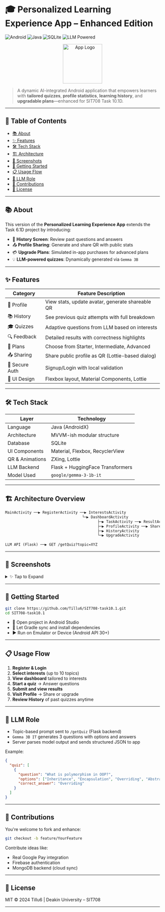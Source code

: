 # 🎓 Personalized Learning Experience App – Enhanced Edition

![Android](https://img.shields.io/badge/Platform-Android-blue.svg)
![Java](https://img.shields.io/badge/Language-Java-red.svg)
![SQLite](https://img.shields.io/badge/Database-SQLite-yellow.svg)
![LLM Powered](https://img.shields.io/badge/AI-LLM%20Integration-purple.svg)

<p align="center">
  <img src="app/src/main/ic_launcher.png" width="128" alt="App Logo" />
</p>

> A dynamic AI-integrated Android application that empowers learners with **tailored quizzes**, **profile statistics**, **learning history**, and **upgradable plans**—enhanced for SIT708 Task 10.1D.

---

## 📌 Table of Contents

* [📚 About](#-about)
* [✨ Features](#-features)
* [🛠️ Tech Stack](#-tech-stack)
* [🏗️ Architecture](#-architecture-overview)
* [📱 Screenshots](#-screenshots)
* [🚀 Getting Started](#-getting-started)
* [📋 Usage Flow](#-usage-flow)
* [🧠 LLM Role](#-llm-role)
* [🙌 Contributions](#-contributions)
* [📄 License](#-license)

---

## 📚 About

This version of the **Personalized Learning Experience App** extends the Task 6.1D project by introducing:

* 🔄 **History Screen**: Review past questions and answers  
* 📤 **Profile Sharing**: Generate and share QR with public stats  
* 💳 **Upgrade Plans**: Simulated in-app purchases for advanced plans  
* 💡 **LLM-powered quizzes**: Dynamically generated via `Gemma 3B`

---

## ✨ Features

| Category       | Feature Description                              |
| -------------- | ------------------------------------------------ |
| 👤 Profile     | View stats, update avatar, generate shareable QR |
| 📚 History     | See previous quiz attempts with full breakdown   |
| 🎓 Quizzes     | Adaptive questions from LLM based on interests   |
| 🔍 Feedback    | Detailed results with correctness highlights     |
| 💼 Plans       | Choose from Starter, Intermediate, Advanced      |
| 📤 Sharing     | Share public profile as QR (Lottie-based dialog) |
| 🔐 Secure Auth | Signup/Login with local validation               |
| 📱 UI Design   | Flexbox layout, Material Components, Lottie      |

---

## 🛠️ Tech Stack

| Layer           | Technology                       |
| --------------- | -------------------------------- |
| Language        | Java (AndroidX)                  |
| Architecture    | MVVM-ish modular structure       |
| Database        | SQLite                           |
| UI Components   | Material, Flexbox, RecyclerView  |
| QR & Animations | ZXing, Lottie                    |
| LLM Backend     | Flask + HuggingFace Transformers |
| Model Used      | `google/gemma-3-1b-it`           |

---

## 🏗️ Architecture Overview

```txt
MainActivity ──▶ RegisterActivity ──▶ InterestsActivity
                                   └─▶ DashboardActivity
                                          ├─▶ TaskActivity ──▶ ResultActivity
                                          ├─▶ ProfileActivity ──▶ Share QR
                                          ├─▶ HistoryActivity
                                          └─▶ UpgradeActivity
                                   
LLM API (Flask) ──▶ GET /getQuiz?topic=XYZ
````

---

## 📱 Screenshots

<details>
<summary>✨ Tap to Expand</summary>

| Login/Register                  | Interest Selection                  | Dashboard                      |
| ------------------------------- | ----------------------------------- | ------------------------------ |
| ![](docs/screenshots/login.png) | ![](docs/screenshots/interests.png) | ![](docs/screenshots/home.png) |

| Quiz Page                      | Result                            | History                           |
| ------------------------------ | --------------------------------- | --------------------------------- |
| ![](docs/screenshots/task.png) | ![](docs/screenshots/results.png) | ![](docs/screenshots/history.png) |

| Profile                           | Upgrade                           | Share                           |
| --------------------------------- | --------------------------------- | ------------------------------- |
| ![](docs/screenshots/profile.png) | ![](docs/screenshots/upgrade.png) | ![](docs/screenshots/share.png) |

</details>

---

## 🚀 Getting Started

```bash
git clone https://github.com/Tillu6/SIT708-task10.1.git
cd SIT708-task10.1
```

* 📱 Open project in Android Studio
* 🔄 Let Gradle sync and install dependencies
* ▶️ Run on Emulator or Device (Android API 30+)

---

## 📋 Usage Flow

1. **Register & Login**
2. **Select interests** (up to 10 topics)
3. **View dashboard** tailored to interests
4. **Start a quiz** → Answer questions
5. **Submit and view results**
6. **Visit Profile** → Share or upgrade
7. **Review History** of past quizzes anytime

---

## 🧠 LLM Role

* Topic-based prompt sent to `/getQuiz` (Flask backend)
* `Gemma 3B IT` generates 3 questions with options and answers
* Server parses model output and sends structured JSON to app

Example:

```json
{
  "quiz": [
    {
      "question": "What is polymorphism in OOP?",
      "options": ["Inheritance", "Encapsulation", "Overriding", "Abstraction"],
      "correct_answer": "Overriding"
    }
  ]
}
```

---

## 🙌 Contributions

You're welcome to fork and enhance:

```bash
git checkout -b feature/YourFeature
```

Contribute ideas like:

* Real Google Pay integration
* Firebase authentication
* MongoDB backend (cloud sync)

---

## 📄 License

MIT © 2024 Tillu6 | Deakin University – SIT708

---
